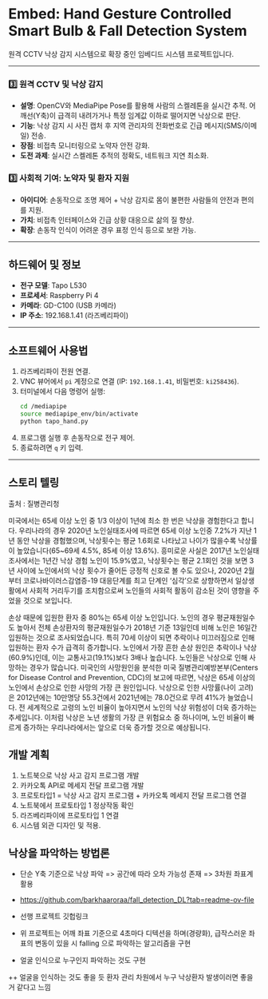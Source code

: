 # Embed: Hand Gesture Controlled Smart Bulb & Fall Detection System

원격 CCTV 낙상 감지 시스템으로 확장 중인 임베디드 시스템 프로젝트입니다.

---

### 3️⃣ 원격 CCTV 및 낙상 감지
- **설명**: OpenCV와 MediaPipe Pose를 활용해 사람의 스켈레톤을 실시간 추적. 어깨선(Y축)이 급격히 내려가거나 특정 임계값 이하로 떨어지면 낙상으로 판단.
- **기능**: 낙상 감지 시 사진 캡처 후 지역 관리자의 전화번호로 긴급 메시지(SMS/이메일) 전송.
- **장점**: 비접촉 모니터링으로 노약자 안전 강화.
- **도전 과제**: 실시간 스켈레톤 추적의 정확도, 네트워크 지연 최소화.

### 3️⃣ 사회적 기여: 노약자 및 환자 지원
- **아이디어**: 손동작으로 조명 제어 + 낙상 감지로 몸이 불편한 사람들의 안전과 편의를 지원.
- **가치**: 비접촉 인터페이스와 긴급 상황 대응으로 삶의 질 향상.
- **확장**: 손동작 인식이 어려운 경우 표정 인식 등으로 보완 가능.

---

## 하드웨어 및 정보
- **전구 모델**: Tapo L530
- **프로세서**: Raspberry Pi 4
- **카메라**: GD-C100 (USB 카메라)
- **IP 주소**: 192.168.1.41 (라즈베리파이)

---

## 소프트웨어 사용법
1. 라즈베리파이 전원 연결.
2. VNC 뷰어에서 `pi` 계정으로 연결 (IP: `192.168.1.41`, 비밀번호: `ki258436`).
3. 터미널에서 다음 명령어 실행:
   ```bash
   cd /mediapipe
   source mediapipe_env/bin/activate
   python tapo_hand.py
   ```
4. 프로그램 실행 후 손동작으로 전구 제어.
5. 종료하려면 `q` 키 입력.

---

## 스토리 텔링
출처 : 질병관리청

미국에서는 65세 이상 노인 중 1/3 이상이 1년에 최소 한 번은 낙상을 경험한다고 합니다. 우리나라의 경우 2020년 노인실태조사에 따르면 65세 이상 노인중 7.2%가 지난 1년 동안 낙상을 경험했으며, 낙상횟수는 평균 1.6회로 나타났고 나이가 많을수록 낙상률이 높았습니다(65~69세 4.5%, 85세 이상 13.6%). 흥미로운 사실은 2017년 노인실태조사에서는 1년간 낙상 경험 노인이 15.9%였고, 낙상횟수는 평균 2.1회인 것을 보면 3년 사이에 노인에서의 낙상 횟수가 줄어든 긍정적 신호로 볼 수도 있으나, 2020년 2월부터 코로나바이러스감염증-19 대응단계를 최고 단계인 ‘심각’으로 상향하면서 일상생활에서 사회적 거리두기를 조치함으로써 노인들의 사회적 활동이 감소된 것이 영향을 주었을 것으로 보입니다. 

손상 때문에 입원한 환자 중 80%는 65세 이상 노인입니다. 노인의 경우 평균재원일수도 높아서 전체 손상환자의 평균재원일수가 2018년 기준 13일인데 비해 노인은 16일간 입원하는 것으로 조사되었습니다. 특히 70세 이상이 되면 추락이나 미끄러짐으로 인해 입원하는 환자 수가 급격히 증가합니다. 노인에서 가장 흔한 손상 원인은 추락이나 낙상(60.9%)인데, 이는 교통사고(19.1%)보다 3배나 높습니다. 노인들은 낙상으로 인해 사망하는 경우가 많습니다. 미국인의 사망원인을 분석한 미국 질병관리예방본부(Centers for Disease Control and Prevention, CDC)의 보고에 따르면, 낙상은 65세 이상의 노인에서 손상으로 인한 사망의 가장 큰 원인입니다. 낙상으로 인한 사망률(나이 고려)은 2012년에는 10만명당 55.3건에서 2021년에는 78.0건으로 무려 41%가 늘었습니다. 전 세계적으로 고령의 노인 비율이 높아지면서 노인의 낙상 위험성이 더욱 증가하는 추세입니다. 이처럼 낙상은 노년 생활의 가장 큰 위험요소 중 하나이며, 노인 비율이 빠르게 증가하는 우리나라에서는 앞으로 더욱 증가할 것으로 예상됩니다.

## 개발 계획
1. 노트북으로 낙상 사고 감지 프로그램 개발
2. 카카오톡 API로 메세지 전달 프로그램 개발
3. 프로토타입1 = 낙상 사고 감지 프로그램 + 카카오톡 메세지 전달 프로그램 연결 
4. 노트북에서 프로토타입 1 정상작동 확인
5. 라즈베리파이에 프로토타입 1 연결
6. 시스템 외관 디자인 및 적용.


## 낙상을 파악하는 방법론
- 단순 Y축 기준으로 낙상 파악
=> 공간에 따라 오차 가능성 존재
=> 3차원 좌표계 활용

- https://github.com/barkhaaroraa/fall_detection_DL?tab=readme-ov-file
- 선행 프로젝트 깃헙링크
- 위 프로젝트는 어깨 좌표 기준으로 4초마다 디텍션을 하며(경량화), 급작스러운 좌표의 변동이 있을 시
falling 으로 파악하는 알고리즘을 구현 
- 얼굴 인식으로 누구인지 파악하는 것도 구현

++ 얼굴을 인식하는 것도 좋을 듯
환자 관리 차원에서 누구 낙상환자 발생이러면 좋을 거 같다고 느낌
